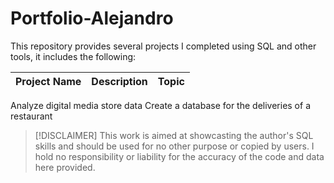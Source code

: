 # Portfolio-Alejandro

This repository provides several projects I completed using SQL and other tools, it includes the following:

Project Name  | Description   |  Topic
------------- | ------------- | ------------------
Analyze digital media store data
Create a database for the deliveries of a restaurant




> [!DISCLAIMER]
> This work is aimed at showcasting the author's SQL skills and should be used for no other purpose or copied by users. I hold no responsibility or liability for the accuracy of the code and data here provided. 
